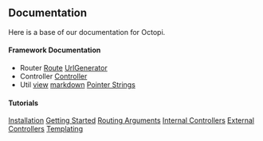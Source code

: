 ## Documentation
Here is a base of our documentation for Octopi.

#### Framework Documentation
- Router
<a class="dropdown-item" href="/octopi/2/docs/framework/route">Route</a>
<a class="dropdown-item" href="/octopi/2/docs/framework/urlgenerator">UrlGenerator</a>
- Controller
<a class="dropdown-item" href="/octopi/2/docs/framework/controller">Controller</a>
- Util
<a class="dropdown-item" href="/octopi/2/docs/framework/view">view</a>
<a class="dropdown-item" href="/octopi/2/docs/framework/markdown">markdown</a>
<a class="dropdown-item" href="/octopi/2/docs/framework/pointer-strings">Pointer Strings</a>

#### Tutorials
<a class="dropdown-item" href="/octopi/2/docs/installation">Installation</a>
<a class="dropdown-item" href="/octopi/2/docs/getting-started">Getting Started</a>
<a class="dropdown-item" href="/octopi/2/docs/routing-arguments">Routing Arguments</a>
<a class="dropdown-item" href="/octopi/2/docs/internal-controllers">Internal Controllers</a>
<a class="dropdown-item" href="/octopi/2/docs/external-controllers">External Controllers</a>
<a class="dropdown-item" href="/octopi/2/docs/templating">Templating</a>